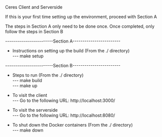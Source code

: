 Ceres Client and Serverside <br>

If this is your first time setting up the environment, proceed with Section A<br>

The steps in Section A only need to be done once. Once completed, only follow the steps in Section B<br>

------------------------Section A------------------------<br>

- Instructions on setting up the build (From the ./ directory)<br>
  --- make setup<br>

------------------------Section B------------------------<br>

- Steps to run (From the ./ directory) <br>
  --- make build<br>
  --- make up<br>

- To visit the client <br>
  --- Go to the following URL: http://localhost:3000/<br>

- To visit the serverside <br>
  --- Go to the following URL: http://localhost:8080/<br>

- To shut down the Docker containers (From the ./ directory)<br>
  --- make down<br>
